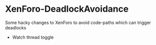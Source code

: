 # XenForo-DeadlockAvoidance

Some hacky changes to XenForo to avoid code-paths which can trigger deadlocks

- Watch thread toggle
